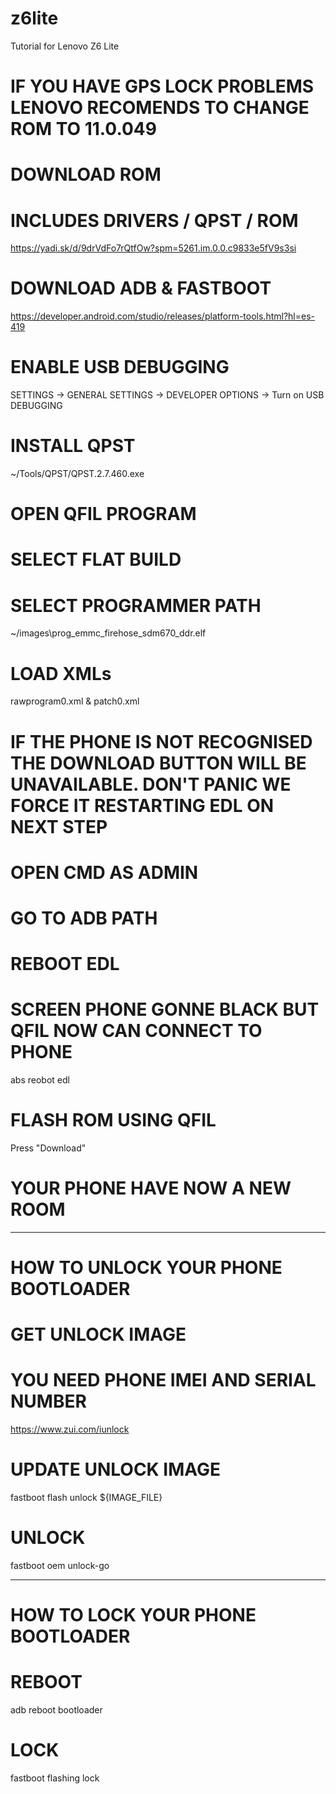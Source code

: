 # z6lite
Tutorial for Lenovo Z6 Lite

# IF YOU HAVE GPS LOCK PROBLEMS LENOVO RECOMENDS TO CHANGE ROM TO 11.0.049

# DOWNLOAD ROM
# INCLUDES DRIVERS / QPST / ROM
https://yadi.sk/d/9drVdFo7rQtfOw?spm=5261.im.0.0.c9833e5fV9s3si

# DOWNLOAD ADB & FASTBOOT
https://developer.android.com/studio/releases/platform-tools.html?hl=es-419

# ENABLE USB DEBUGGING
SETTINGS -> GENERAL SETTINGS -> DEVELOPER OPTIONS -> Turn on USB DEBUGGING

# INSTALL QPST
~/Tools/QPST/QPST.2.7.460.exe

# OPEN QFIL PROGRAM
# SELECT FLAT BUILD
# SELECT PROGRAMMER PATH
~/images\prog_emmc_firehose_sdm670_ddr.elf

# LOAD XMLs
rawprogram0.xml & patch0.xml

# IF THE PHONE IS NOT RECOGNISED THE DOWNLOAD BUTTON WILL BE UNAVAILABLE. DON'T PANIC WE FORCE IT RESTARTING EDL ON NEXT STEP

# OPEN CMD AS ADMIN
# GO TO ADB PATH

# REBOOT EDL
# SCREEN PHONE GONNE BLACK BUT QFIL NOW CAN CONNECT TO PHONE
abs reobot edl

# FLASH ROM USING QFIL
Press "Download"

# YOUR PHONE HAVE NOW A NEW ROOM

----------------------

# HOW TO UNLOCK YOUR PHONE BOOTLOADER

# GET UNLOCK IMAGE
# YOU NEED PHONE IMEI AND SERIAL NUMBER
https://www.zui.com/iunlock

# UPDATE UNLOCK IMAGE
fastboot flash unlock ${IMAGE_FILE}

# UNLOCK
fastboot oem unlock-go

----------------------

# HOW TO LOCK YOUR PHONE BOOTLOADER

# REBOOT
adb reboot bootloader

# LOCK
fastboot flashing lock
